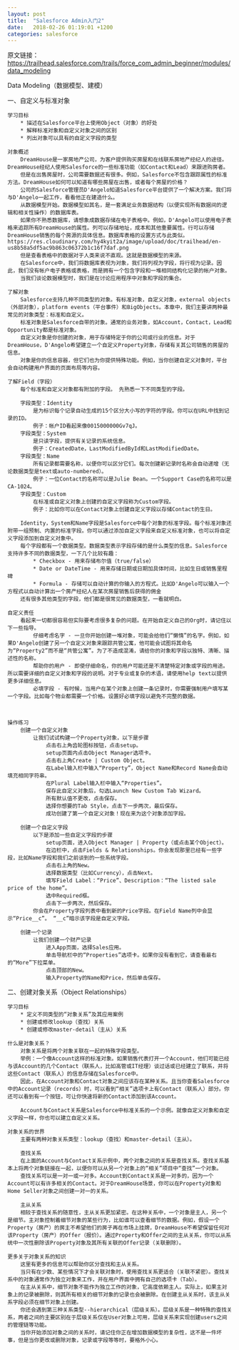 ```yaml
---
layout: post
title:  "Salesforce Admin入门2"
date:   2018-02-26 01:19:01 +1200
categories: salesforce
---
```

原文链接：https://trailhead.salesforce.com/trails/force_com_admin_beginner/modules/data_modeling

Data Modeling（数据模型、建模）

一、自定义与标准对象

    学习目标
        * 描述在Salesforce平台上使用Object（对象）的好处
        * 解释标准对象和自定义对象之间的区别
        * 列出对象可以具有的自定义字段的类型

    对象概述
        DreamHouse是一家房地产公司，为客户提供购买房屋和在线联系房地产经纪人的途径。DreamHouse经纪人使用Salesforce的一些标准功能（如Contact和Lead）来跟进购房者。
        但是在出售房屋时，公司需要数据还有很多。例如，Salesforce不包含跟踪属性的标准方法。DreamHouse如何可以知道有哪些房屋在出售，或者每个房屋的价格？
        公司的Salesforce管理员D'Angelo知道Salesforce平台提供了一个解决方案。我们将与D'Angelo一起工作，看看他正在建造什么。
        从数据模型开始。数据模型如其名，是一套满足业务数据结构（以便实现所有数据间的逻辑和相关性操作）的数据库表。
        如果你不熟悉数据库，请想象成数据存储在电子表格中。例如，D'Angelo可以使用电子表格来追踪所有DreamHouse的属性。列可以存储地址，成本和其他重要属性。行可以存储DreamHouse销售的每个房源的具体信息。数据库表格的设置方式与此类似。
    https://res.cloudinary.com/hy4kyit2a/image/upload/doc/trailhead/en-us8b58a5df5ac9b863c06372b1c16f7daf.png
        但是查看表格中的数据对于人类来说不直观。这就是数据模型的来源。
        在Salesforce中，我们将数据库表视为对象，我们将列视为字段，将行视为记录。因此，我们没有帐户电子表格或表格，而是拥有一个包含字段和一堆相同结构化记录的帐户对象。
        当我们谈论数据模型时，我们是在讨论应用程序中对象和字段的集合。

    了解对象
        Salesforce支持几种不同类型的对象。有标准对象，自定义对象，external objects（外部对象），platform events（平台事件）和BigObjects。本章中，我们主要讲两种最常见的对象类型：标准和自定义。
        标准对象是Salesforce自带的对象。通常的业务对象，如Account，Contact，Lead和Opportunity都是标准对象。
        自定义对象是你创建的对象，用于存储特定于你的公司或行业的信息。对于DreamHouse，D'Angelo希望建立一个自定义Property对象，存储有关其公司销售的房屋的信息。
        对象是你的信息容器，但它们也为你提供特殊功能。例如，当你创建自定义对象时，平台会自动构建用户界面的页面布局等内容。

    了解Field（字段）
        每个标准和自定义对象都有附加的字段。 先熟悉一下不同类型的字段。

        字段类型：Identity
            是为标识每个记录自动生成的15个区分大小写的字符的字段。你可以在URL中找到记录的ID。
            例子：帐户ID看起来像0015000000Gv7qJ。
        字段类型：System
            是只读字段，提供有关记录的系统信息。
            例子：CreatedDate，LastModifiedById和LastModifiedDate。
        字段类型：Name
            所有记录都需要名称，以便你可以区分它们。每次创建新记录时名称会自动递增（无论数据类型是text或auto-numbered）。
            例子：一位Contact的名称可以是Julie Bean。一个Support Case的名称可以是CA-1024。
        字段类型：Custom
            在标准或自定义对象上创建的自定义字段称为Custom字段。
            例子：比如你可以在Contact对象上创建自定义字段以存储Contact的生日。

        Identity，System和Name字段是Salesforce中每个对象的标准字段。每个标准对象还附带一组预制、内置的标准字段。你可以通过添加自定义字段来自定义标准对象，也可以将自定义字段添加到自定义对象中。
        每个字段都有一个数据类型。数据类型表示字段存储的是什么类型的信息。Salesforce支持许多不同的数据类型，一下几个比较有趣：
            * Checkbox - 用来存储布尔值（true/false）
            * Date or DateTime - 用来存储日期或日期加具体时间，比如生日或销售里程碑
            * Formula - 存储可以自动计算的你输入的方程式。比如D'Angelo可以输入一个方程式以自动计算出一个房产经纪人在某次房屋销售后获得的佣金
        还有很多其他类型的字段，他们都是很常见的数据类型，一看就明白。

    自定义责任
        看起来一切都很容易但实际要考虑很多复杂的问题。在开始自定义自己的Org时，请记住以下一些指导。
            仔细考虑名字 - 一旦你开始创建一堆对象，可能会给他们“懒惰”的名字。例如，如果D'Angelo创建了另一个自定义对象来跟踪共管公寓，他可能会试图将其命名为“Property2”而不是“共管公寓”。为了不造成混淆，请给你的对象和字段以独特、清晰、描述性的名称。
            帮助你的用户 - 即使仔细命名，你的用户可能还是不清楚特定对象或字段的用途。所以需要详细的自定义对象和字段的说明。对于专业或复杂的术语，请使用help text以提供更多详细信息。
            必填字段 - 有时候，当用户在某个对象上创建一条记录时，你需要强制用户填写某一个字段。比如每个物业都需要一个价格。设置好必填字段以避免不完整的数据。



    操作练习
        创建一个自定义对象
            让我们试试构建一个Property对象，以下是步骤
                点击右上角齿轮图标按钮，点击setup。
                setup页面内点击Object Manager选项卡。
                点击右上角Create | Custom Object。
                在Label输入栏中输入“Property”，Object Name和Record Name会自动填充相同字符串。
                在Plural Label输入栏中输入“Properties”。
                保存此自定义对象后，勾选Launch New Custom Tab Wizard。
                所有默认值不更改，点击保存。
                选择你想要的Tab Style，点击下一步两次，最后保存。
                成功创建了第一个自定义对象！现在来为这个对象添加字段。

        创建一个自定义字段
            以下是添加一些自定义字段的步骤
                setup页面，进入Object Manager | Property（或点击某个Object）。
                在边栏中，点击Fields & Relationships。你会发现那里已经有一些字段，比如Name字段和我们之前谈到的一些系统字段。
                点击右上角的New。
                选择数据类型（比如Currency），点击Next。
                填写Field Label：“Price”、Description：“The listed sale price of the home”。
                选中Required框。
                点击下一步两次，然后保存。
            你会在Property字段列表中看到新的Price字段。在Field Name列中会显示“Price__c”。 “__c”暗示该字段是自定义字段。

        创建一个记录
            让我们创建一个财产记录
                进入App页面，选择Sales应用。
                单击导航栏中的“Properties”选项卡。如果你没有看到它，请查看最右的“More”下拉菜单。
                点击顶部的New。
                输入Property的Name和Price，然后单击保存。


二、创建对象关系（Object Relationships）

    学习目标
        * 定义不同类型的“对象关系”及其应用案例
        * 创建或修改lookup（查找）关系
        * 创建或修改master-detail（主从）关系

    什么是对象关系？
        对象关系是将两个对象关联在一起的特殊字段类型。
        举例：一个像Account这样的标准对象。如果销售代表打开一个Account，他们可能已经与该Account的几个Contact（联系人，比如高管或IT经理）谈过话或已经建立了联系，并将这些Contact（联系人）的信息存储在Salesforce中。
        因此，在Account对象和Contact对象之间应该存在某种关系。且当你查看Salesforce中的Account记录（records）时，可以看到“相关”选项卡上有Contact（联系人）部分。你还可以看到有一个按钮，可让你快速将新的Contact添加到该Account。

        Account与Contact关系是Salesforce中标准关系的一个示例。就像自定义对象和自定义字段一样，你也可以建立自定义关系。

    对象关系的世界
        主要有两种对象关系类型：lookup（查找）和master-detail（主从）。

        查找关系
        在上面的Account与Contact关系示例中，两个对象之间的关系是查找关系。查找关系基本上将两个对象链接在一起，以便你可以从另一个对象上的“相关”项目中“查找”一个对象。
        查找关系可以是一对一或一对多。Account到Contact关系是一对多的，因为一个Account可以有许多相关的Contact。对于DreamHouse场景，你可以在Property对象和Home Seller对象之间创建一对一的关系。

        主从关系
        相较于查找关系的随意性，主从关系更加紧密。在这种关系中，一个对象是主人，另一个是细节。主对象控制着细节对象的某些行为，比如谁可以查看细节的数据。例如，假设一个Property（房产）的房主不希望他们的房子再在市场上挂牌，DreamHouse不希望保留任何对该Property（房产）的Offer（报价）。通过Property和Offer之间的主从关系，你可以从系统中一次性删除该Property对象及其所有关联的Offer记录（关联删除）。

    更多关于对象关系的知识
        这里有更多的信息可以帮助你区分查找和主从关系。
        当只有在少数、某些情况下才会关联对象时，使用查找关系更适合（关联不紧密）。查找关系中的对象通常作为独立对象来工作，并在用户界面中拥有自己的选项卡（Tab）。
        在主从关系中，细节对象不能作为独立工作的对象，它高度依赖主人。实际上，如果主对象上的记录被删除，则其所有相关的细节对象的记录也会被删除。在创建主从关系时，该主从关系字段必须在细节对象上创建。
        你还会遇到第三种关系类型--hierarchical（层级关系）。层级关系是一种特殊的查找关系，两者之间的主要区别在于层级关系仅在User对象上可用，层级关系来实现创建users之间的管理链等功能。
        当你开始添加对象之间的关系时，请记住你正在增加数据模型的复杂性，这不是一件坏事，但是当你更改或删除对象，记录或字段等等时，要格外小心。
